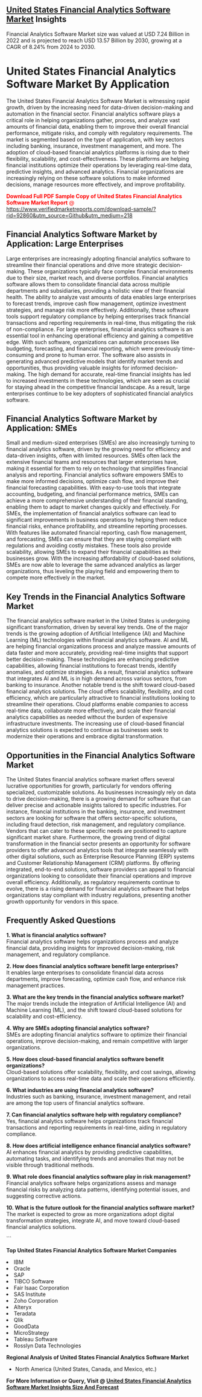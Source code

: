 <h2><a href="https://www.verifiedmarketreports.com/download-sample/?rid=92860&amp;utm_source=Github&amp;utm_medium=218" target="_blank">United States Financial Analytics Software Market</a> Insights</h2><p>Financial Analytics Software Market size was valued at USD 7.24 Billion in 2022 and is projected to reach USD 13.57 Billion by 2030, growing at a CAGR of 8.24% from 2024 to 2030.</p><p> <h1>United States Financial Analytics Software Market By Application</h1> <p>The United States Financial Analytics Software Market is witnessing rapid growth, driven by the increasing need for data-driven decision-making and automation in the financial sector. Financial analytics software plays a critical role in helping organizations gather, process, and analyze vast amounts of financial data, enabling them to improve their overall financial performance, mitigate risks, and comply with regulatory requirements. The market is segmented based on the type of application, with key sectors including banking, insurance, investment management, and more. The adoption of cloud-based financial analytics platforms is rising due to their flexibility, scalability, and cost-effectiveness. These platforms are helping financial institutions optimize their operations by leveraging real-time data, predictive insights, and advanced analytics. Financial organizations are increasingly relying on these software solutions to make informed decisions, manage resources more effectively, and improve profitability. <p><span class=""><span style="color: #ff0000;"><strong>Download Full PDF Sample Copy of United States Financial Analytics Software Market Report</strong> @ </span><a href="https://www.verifiedmarketreports.com/download-sample/?rid=92860&amp;utm_source=Github&amp;utm_medium=218" target="_blank">https://www.verifiedmarketreports.com/download-sample/?rid=92860&amp;utm_source=Github&amp;utm_medium=218</a></span></p> </p> <h2>Financial Analytics Software Market by Application: Large Enterprises</h2> <p>Large enterprises are increasingly adopting financial analytics software to streamline their financial operations and drive more strategic decision-making. These organizations typically face complex financial environments due to their size, market reach, and diverse portfolios. Financial analytics software allows them to consolidate financial data across multiple departments and subsidiaries, providing a holistic view of their financial health. The ability to analyze vast amounts of data enables large enterprises to forecast trends, improve cash flow management, optimize investment strategies, and manage risk more effectively. Additionally, these software tools support regulatory compliance by helping enterprises track financial transactions and reporting requirements in real-time, thus mitigating the risk of non-compliance. For large enterprises, financial analytics software is an essential tool in enhancing operational efficiency and gaining a competitive edge. With such software, organizations can automate processes like budgeting, forecasting, and financial reporting, which were previously time-consuming and prone to human error. The software also assists in generating advanced predictive models that identify market trends and opportunities, thus providing valuable insights for informed decision-making. The high demand for accurate, real-time financial insights has led to increased investments in these technologies, which are seen as crucial for staying ahead in the competitive financial landscape. As a result, large enterprises continue to be key adopters of sophisticated financial analytics software. </p> <h2>Financial Analytics Software Market by Application: SMEs</h2> <p>Small and medium-sized enterprises (SMEs) are also increasingly turning to financial analytics software, driven by the growing need for efficiency and data-driven insights, often with limited resources. SMEs often lack the extensive financial teams and resources that larger enterprises have, making it essential for them to rely on technology that simplifies financial analysis and reporting. Financial analytics software empowers SMEs to make more informed decisions, optimize cash flow, and improve their financial forecasting capabilities. With easy-to-use tools that integrate accounting, budgeting, and financial performance metrics, SMEs can achieve a more comprehensive understanding of their financial standing, enabling them to adapt to market changes quickly and effectively. For SMEs, the implementation of financial analytics software can lead to significant improvements in business operations by helping them reduce financial risks, enhance profitability, and streamline reporting processes. With features like automated financial reporting, cash flow management, and forecasting, SMEs can ensure that they are staying compliant with regulations and avoiding costly mistakes. These tools also provide scalability, allowing SMEs to expand their financial capabilities as their businesses grow. With the increasing affordability of cloud-based solutions, SMEs are now able to leverage the same advanced analytics as larger organizations, thus leveling the playing field and empowering them to compete more effectively in the market. </p> <h2>Key Trends in the Financial Analytics Software Market</h2> <p>The financial analytics software market in the United States is undergoing significant transformation, driven by several key trends. One of the major trends is the growing adoption of Artificial Intelligence (AI) and Machine Learning (ML) technologies within financial analytics software. AI and ML are helping financial organizations process and analyze massive amounts of data faster and more accurately, providing real-time insights that support better decision-making. These technologies are enhancing predictive capabilities, allowing financial institutions to forecast trends, identify anomalies, and optimize strategies. As a result, financial analytics software that integrates AI and ML is in high demand across various sectors, from banking to insurance. Another notable trend is the shift toward cloud-based financial analytics solutions. The cloud offers scalability, flexibility, and cost efficiency, which are particularly attractive to financial institutions looking to streamline their operations. Cloud platforms enable companies to access real-time data, collaborate more effectively, and scale their financial analytics capabilities as needed without the burden of expensive infrastructure investments. The increasing use of cloud-based financial analytics solutions is expected to continue as businesses seek to modernize their operations and embrace digital transformation. </p> <h2>Opportunities in the Financial Analytics Software Market</h2> <p>The United States financial analytics software market offers several lucrative opportunities for growth, particularly for vendors offering specialized, customizable solutions. As businesses increasingly rely on data to drive decision-making, there is a growing demand for software that can deliver precise and actionable insights tailored to specific industries. For instance, financial institutions in the banking, insurance, and investment sectors are looking for software that offers sector-specific solutions, including fraud detection, risk management, and regulatory compliance. Vendors that can cater to these specific needs are positioned to capture significant market share. Furthermore, the growing trend of digital transformation in the financial sector presents an opportunity for software providers to offer advanced analytics tools that integrate seamlessly with other digital solutions, such as Enterprise Resource Planning (ERP) systems and Customer Relationship Management (CRM) platforms. By offering integrated, end-to-end solutions, software providers can appeal to financial organizations looking to consolidate their financial operations and improve overall efficiency. Additionally, as regulatory requirements continue to evolve, there is a rising demand for financial analytics software that helps organizations stay compliant with industry regulations, presenting another growth opportunity for vendors in this space. </p> <h2>Frequently Asked Questions</h2> <p><strong>1. What is financial analytics software?</strong><br>Financial analytics software helps organizations process and analyze financial data, providing insights for improved decision-making, risk management, and regulatory compliance.</p> <p><strong>2. How does financial analytics software benefit large enterprises?</strong><br>It enables large enterprises to consolidate financial data across departments, improve forecasting, optimize cash flow, and enhance risk management practices.</p> <p><strong>3. What are the key trends in the financial analytics software market?</strong><br>The major trends include the integration of Artificial Intelligence (AI) and Machine Learning (ML), and the shift toward cloud-based solutions for scalability and cost-efficiency.</p> <p><strong>4. Why are SMEs adopting financial analytics software?</strong><br>SMEs are adopting financial analytics software to optimize their financial operations, improve decision-making, and remain competitive with larger organizations.</p> <p><strong>5. How does cloud-based financial analytics software benefit organizations?</strong><br>Cloud-based solutions offer scalability, flexibility, and cost savings, allowing organizations to access real-time data and scale their operations efficiently.</p> <p><strong>6. What industries are using financial analytics software?</strong><br>Industries such as banking, insurance, investment management, and retail are among the top users of financial analytics software.</p> <p><strong>7. Can financial analytics software help with regulatory compliance?</strong><br>Yes, financial analytics software helps organizations track financial transactions and reporting requirements in real-time, aiding in regulatory compliance.</p> <p><strong>8. How does artificial intelligence enhance financial analytics software?</strong><br>AI enhances financial analytics by providing predictive capabilities, automating tasks, and identifying trends and anomalies that may not be visible through traditional methods.</p> <p><strong>9. What role does financial analytics software play in risk management?</strong><br>Financial analytics software helps organizations assess and manage financial risks by analyzing data patterns, identifying potential issues, and suggesting corrective actions.</p> <p><strong>10. What is the future outlook for the financial analytics software market?</strong><br>The market is expected to grow as more organizations adopt digital transformation strategies, integrate AI, and move toward cloud-based financial analytics solutions.</p> ```</p><p><strong>Top United States Financial Analytics Software Market Companies</strong></p><div data-test-id=""><p><li>IBM</li><li> Oracle</li><li> SAP</li><li> TIBCO Software</li><li> Fair Isaac Corporation</li><li> SAS Institute</li><li> Zoho Corporation</li><li> Alteryx</li><li> Teradata</li><li> Qlik</li><li> GoodData</li><li> MicroStrategy</li><li> Tableau Software</li><li> Rosslyn Data Technologies</li></p><div><strong>Regional Analysis of&nbsp;United States Financial Analytics Software Market</strong></div><ul><li dir="ltr"><p dir="ltr">North America&nbsp;(United States, Canada, and Mexico, etc.)</p></li></ul><p><strong>For More Information or Query, Visit @&nbsp;</strong><strong><a href="https://www.verifiedmarketreports.com/product/global-financial-analytics-software-market-growth-status-and-outlook-2019-2024/?utm_source=Github&amp;utm_medium=218" target="_blank">United States Financial Analytics Software Market Insights Size And Forecast</a></strong></p></div>
